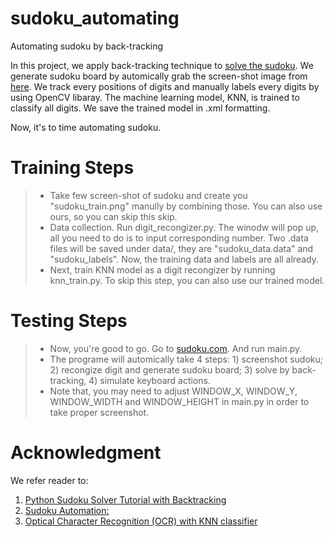 # sudoku_automating 
Automating sudoku by back-tracking 

In this project, we apply back-tracking technique to [solve the sudoku](https://techwithtim.net/tutorials/python-programming/sudoku-solver-backtracking/). We generate sudoku board by automically grab the screen-shot image from [here](https://sudoku.com/medium/). We track every positions of digits and manually labels every digits by using OpenCV libaray. The machine learning model, KNN, is trained to classify all digits. We save the trained model in .xml formatting. 

Now, it's to time automating sudoku. 

# Training Steps
> - Take few screen-shot of sudoku and create you "sudoku_train.png" manully by combining those. You can also use ours, so you can skip this skip. 
> - Data collection. Run digit_recongizer.py. The winodw will pop up, all you need to do is to input corresponding number. Two .data files will be saved under data/, they are "sudoku_data.data" and "sudoku_labels". Now, the training data and labels are all already.
> - Next, train KNN model as a digit recongizer by running knn_train.py. To skip this step, you can also use our trained model. 


# Testing Steps
> - Now, you're good to go. Go to [sudoku.com](https://sudoku.com/medium/). And run main.py. 
> - The programe will automically take 4 steps: 1) screenshot sudoku; 2) recongize digit and generate sudoku board; 3) solve by back-tracking, 4) simulate keyboard actions.
> - Note that, you may need to adjust WINDOW_X, WINDOW_Y, WINDOW_WIDTH and WINDOW_HEIGHT in main.py in order to take proper screenshot. 
> 
# Acknowledgment
We refer reader to: 
1. [Python Sudoku Solver Tutorial with Backtracking](https://www.youtube.com/watch?v=eqUwSA0xI-s)
2. [Sudoku Automation:](https://www.youtube.com/watch?v=jESGMTcrhSY)
3. [Optical Character Recognition (OCR) with KNN classifier](https://stackoverflow.com/questions/9413216/simple-digit-recognition-ocr-in-opencv-python)

